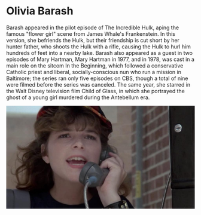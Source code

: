# Olivia Barash

Barash appeared in the pilot episode of The Incredible Hulk, aping the famous "flower girl" scene from James Whale's Frankenstein. In this version, she befriends the Hulk, but their friendship is cut short by her hunter father, who shoots the Hulk with a rifle, causing the Hulk to hurl him hundreds of feet into a nearby lake. Barash also appeared as a guest in two episodes of Mary Hartman, Mary Hartman in 1977, and in 1978, was cast in a main role on the sitcom In the Beginning, which followed a conservative Catholic priest and liberal, socially-conscious nun who run a mission in Baltimore; the series ran only five episodes on CBS, though a total of nine were filmed before the series was canceled. The same year, she starred in the Walt Disney television film Child of Glass, in which she portrayed the ghost of a young girl murdered during the Antebellum era.

![Olivia Barash in Repo Man](/images/barash.jpeg)
